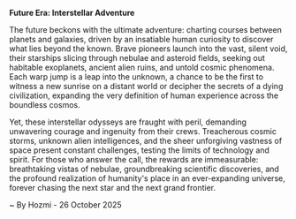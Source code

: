 
**Future Era: Interstellar Adventure**

The future beckons with the ultimate adventure: charting courses between planets and galaxies, driven by an insatiable human curiosity to discover what lies beyond the known. Brave pioneers launch into the vast, silent void, their starships slicing through nebulae and asteroid fields, seeking out habitable exoplanets, ancient alien ruins, and untold cosmic phenomena. Each warp jump is a leap into the unknown, a chance to be the first to witness a new sunrise on a distant world or decipher the secrets of a dying civilization, expanding the very definition of human experience across the boundless cosmos.

Yet, these interstellar odysseys are fraught with peril, demanding unwavering courage and ingenuity from their crews. Treacherous cosmic storms, unknown alien intelligences, and the sheer unforgiving vastness of space present constant challenges, testing the limits of technology and spirit. For those who answer the call, the rewards are immeasurable: breathtaking vistas of nebulae, groundbreaking scientific discoveries, and the profound realization of humanity's place in an ever-expanding universe, forever chasing the next star and the next grand frontier.

~ By Hozmi - 26 October 2025
